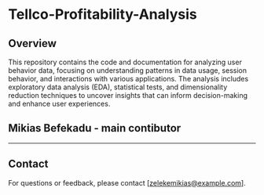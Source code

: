 # Tellco-Profitability-Analysis

## Overview

This repository contains the code and documentation for analyzing user behavior data, focusing on understanding patterns in data usage, session behavior, and interactions with various applications. The analysis includes exploratory data analysis (EDA), statistical tests, and dimensionality reduction techniques to uncover insights that can inform decision-making and enhance user experiences.



## **Mikias Befekadu** - main contibutor
---

## **Contact**

For questions or feedback, please contact [zelekemikias@example.com].